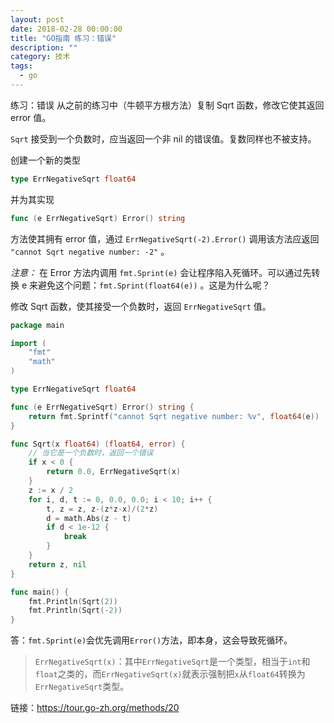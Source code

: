 ```yaml
---
layout: post
date: 2018-02-28 00:00:00
title: "GO指南 练习：错误"
description: ""
category: 技术
tags: 
  - go
---
```



练习：错误
从之前的练习中（牛顿平方根方法）复制 Sqrt 函数，修改它使其返回 error 值。

`Sqrt` 接受到一个负数时，应当返回一个非 nil 的错误值。复数同样也不被支持。

<!-- more -->

创建一个新的类型

```go
type ErrNegativeSqrt float64
```

并为其实现

```go
func (e ErrNegativeSqrt) Error() string
```

方法使其拥有 error 值，通过 `ErrNegativeSqrt(-2).Error()` 调用该方法应返回 `"cannot Sqrt negative number: -2"` 。

*注意：* 在 Error 方法内调用 `fmt.Sprint(e)` 会让程序陷入死循环。可以通过先转换 e 来避免这个问题：`fmt.Sprint(float64(e))` 。这是为什么呢？

修改 Sqrt 函数，使其接受一个负数时，返回 `ErrNegativeSqrt` 值。


```go
package main

import (
    "fmt"
    "math"
)

type ErrNegativeSqrt float64

func (e ErrNegativeSqrt) Error() string {
    return fmt.Sprintf("cannot Sqrt negative number: %v", float64(e))
}

func Sqrt(x float64) (float64, error) {
    // 当它是一个负数时，返回一个错误
    if x < 0 {
        return 0.0, ErrNegativeSqrt(x)
    }
    z := x / 2
    for i, d, t := 0, 0.0, 0.0; i < 10; i++ {
        t, z = z, z-(z*z-x)/(2*z)
        d = math.Abs(z - t)
        if d < 1e-12 {
            break
        }
    }
    return z, nil
}

func main() {
    fmt.Println(Sqrt(2))
    fmt.Println(Sqrt(-2))
}
```

答：`fmt.Sprint(e)`会优先调用`Error()`方法，即本身，这会导致死循环。

> `ErrNegativeSqrt(x)`：其中`ErrNegativeSqrt`是一个类型，相当于`int`和`float`之类的，而`ErrNegativeSqrt(x)`就表示强制把`x`从`float64`转换为`ErrNegativeSqrt`类型。

链接：https://tour.go-zh.org/methods/20

